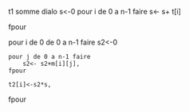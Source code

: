 t1 somme dialo
s<-0
pour i de 0 a n-1 faire
    s<- s+ t[i]

fpour

pour i de 0 de 0 a n-1 faire
    s2<-0
    
    pour j de 0 a n-1 faire
        s2<- s2+m[i][j],
    fpour
    
    t2[i]<-s2*s,
fpour